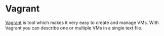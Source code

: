 # Vagrant

[Vagrant](https://www.vagrantup.com/) is tool which makes it very easy
to create and manage VMs. With Vagrant you can describe one or multiple
VMs in a single text file.
